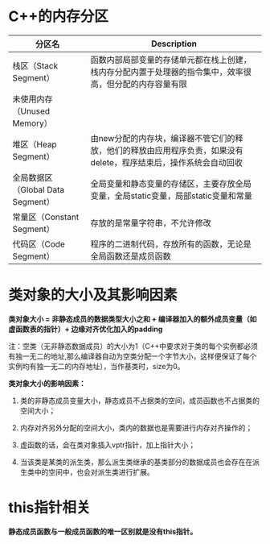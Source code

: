 # C++的内存分区

| 分区名 | Description |
| ------ | ----------- |
| 栈区（Stack Segment）  | 函数内部局部变量的存储单元都在栈上创建，栈内存分配内置于处理器的指令集中，效率很高，但分配的内存容量有限 |
| 未使用内存（Unused Memory） |  |
| 堆区（Heap Segment）    | 由new分配的内存块，编译器不管它们的释放，他们的释放由应用程序负责，如果没有delete，程序结束后，操作系统会自动回收 |
| 全局数据区（Global Data Segment） | 全局变量和静态变量的存储区，主要存放全局变量，全局static变量，局部static变量和常量 |
| 常量区（Constant Segment）| 存放的是常量字符串，不允许修改 |
| 代码区（Code Segment）|  程序的二进制代码，存放所有的函数，无论是全局函数还是成员函数 |

# 类对象的大小及其影响因素
**类对象大小 = 非静态成员的数据类型大小之和 + 编译器加入的额外成员变量（如虚函数表的指针）+ 边缘对齐优化加入的padding**

注：空类（无非静态数据成员）的大小为1（C++中要求对于类的每个实例都必须有独一无二的地址,那么编译器自动为空类分配一个字节大小，这样便保证了每个实例均有独一无二的内存地址），当作基类时，size为0。

**类对象大小的影响因素：**
1. 类的非静态成员变量大小，静态成员不占据类的空间，成员函数也不占据类的空间大小；

2. 内存对齐另外分配的空间大小，类内的数据也是需要进行内存对齐操作的；

3. 虚函数的话，会在类对象插入vptr指针，加上指针大小；

4. 当该类是某类的派生类，那么派生类继承的基类部分的数据成员也会存在在派生类中的空间中，也会对派生类进行扩展。

# this指针相关

**静态成员函数与一般成员函数的唯一区别就是没有this指针。**
